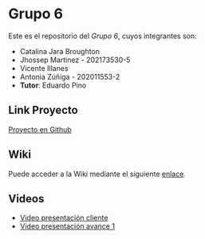 # Grupo 6

Este es el repositorio del *Grupo 6*, cuyos integrantes son:

* Catalina Jara Broughton 
* Jhossep Martinez - 202173530-5
* Vicente Illanes 
* Antonia Zúñiga - 202011553-2
* **Tutor**: Eduardo Pino

## Link Proyecto

[Proyecto en Github](https://github.com/antozu707/proyecto)

## Wiki

Puede acceder a la Wiki mediante el siguiente [enlace](https://gitlab.inf.utfsm.cl/antonia.zuniga/proyecto-2024-1/-/wikis/home)

## Videos

* [Video presentación cliente](https://www.youtube.com/watch?v=YkOloZBfP38) 
* [Video presentación avance 1](https://www.youtube.com/watch?v=z36vHZiLrZE)

